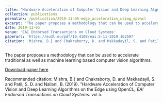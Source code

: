 ```yaml
---
title: "Hardware Acceleration of Computer Vision and Deep Learning Algorithms on the Edge using OpenCL"
collection: publications
permalink: /publication/2019-11-05-edge_acceleration_using_opencl
excerpt: 'The paper proposes a methodology that can be used to accelerate traditional as well as machine learning based computer vision algorithms.'
date: 2019-11-05
venue: 'EAI Endorsed Transactions on Cloud Systems'
paperurl: 'https://eudl.eu/pdf/10.4108/eai.5-11-2019.162597'
citation: 'Mishra, B.} and Chakraborty, D. and Makkadayil, S. and Patil, S. D. and Nallani, B. (2019). &quot;Hardware Acceleration of Computer Vision and Deep Learning Algorithms on the Edge using OpenCL; <i>EAI Endorsed Transactions on Cloud Systems</i>. vol 5.'
---
```

The paper proposes a methodology that can be used to accelerate traditional as well as machine learning based computer vision algorithms.

[Download paper here](https://eudl.eu/pdf/10.4108/eai.5-11-2019.162597)

Recommended citation: Mishra, B.} and Chakraborty, D. and Makkadayil, S. and Patil, S. D. and Nallani, B. (2019). &quot;Hardware Acceleration of Computer Vision and Deep Learning Algorithms on the Edge using OpenCL; <i>EAI Endorsed Transactions on Cloud Systems</i>. vol 5.
